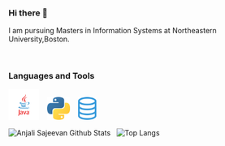 ### Hi there 👋

I am pursuing Masters in Information Systems at Northeastern University,Boston. 

<br />

### Languages and Tools
<img src="https://github.com/Jagman13/Jagman13.github.io/blob/master/images/java.png" height="60" />&nbsp;&nbsp;&nbsp;
<img src="https://github.com/Jagman13/Jagman13.github.io/blob/master/images/python.png" height="45" />&nbsp;&nbsp;&nbsp;
<img src="https://github.com/Jagman13/Jagman13.github.io/blob/master/images/sql.png" height="45" />&nbsp;&nbsp;



![Anjali Sajeevan Github Stats](https://github-readme-stats.vercel.app/api?username=AnjaliSajeevan&count_private=true&show_icons=true)&nbsp;&nbsp;&nbsp;![Top Langs](https://github-readme-stats.vercel.app/api/top-langs/?username=AnjaliSajeevan&hide=jupyternotebook&layout=compact)

